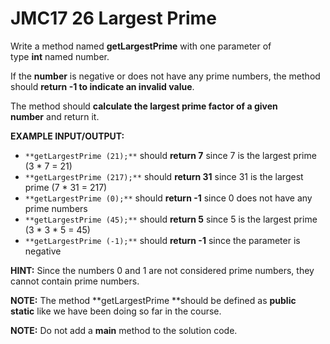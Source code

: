 # JMC17 26 Largest Prime

Write a method named **getLargestPrime** with one parameter of type **int** named number. 

If the **number** is negative or does not have any prime numbers, the method should **return -1 to indicate an invalid value**.


The method should **calculate the largest prime factor of a given number** and return it.


**EXAMPLE INPUT/OUTPUT:**

- `**getLargestPrime (21);**` should **return 7** since 7 is the largest prime (3 * 7 = 21)
- `**getLargestPrime (217);**` should **return 31** since 31 is the largest prime (7 * 31 = 217)
- `**getLargestPrime (0);**` should **return -1** since 0 does not have any prime numbers
- `**getLargestPrime (45);**` should **return 5** since 5 is the largest prime (3 * 3 * 5 = 45)
- `**getLargestPrime (-1);**` should **return -1** since the parameter is negative


**HINT:** Since the numbers 0 and 1 are not considered prime numbers, they cannot contain prime numbers.

**NOTE:** The method **getLargestPrime ​**should be defined as **public static** like we have been doing so far in the course.

**NOTE:** Do not add a **main** method to the solution code.

